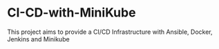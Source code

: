 # CI-CD-with-MiniKube
This project aims to provide a CI/CD Infrastructure with Ansible, Docker, Jenkins and Minikube
